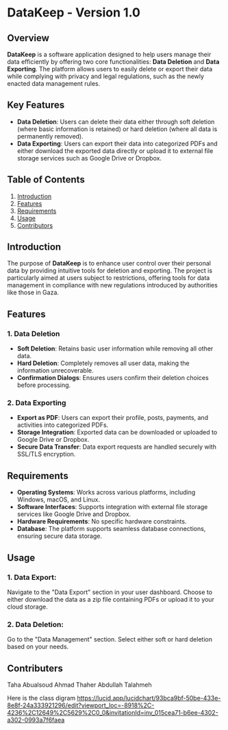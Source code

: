 # DataKeep - Version 1.0

## Overview

**DataKeep** is a software application designed to help users manage their data efficiently by offering two core functionalities: **Data Deletion** and **Data Exporting**. The platform allows users to easily delete or export their data while complying with privacy and legal regulations, such as the newly enacted data management rules.

## Key Features

- **Data Deletion**: Users can delete their data either through soft deletion (where basic information is retained) or hard deletion (where all data is permanently removed).
- **Data Exporting**: Users can export their data into categorized PDFs and either download the exported data directly or upload it to external file storage services such as Google Drive or Dropbox.

## Table of Contents

1. [Introduction](#introduction)
2. [Features](#features)
3. [Requirements](#requirements)
4. [Usage](#usage)
5. [Contributors](#contributors)

## Introduction

The purpose of **DataKeep** is to enhance user control over their personal data by providing intuitive tools for deletion and exporting. The project is particularly aimed at users subject to restrictions, offering tools for data management in compliance with new regulations introduced by authorities like those in Gaza.

## Features

### 1. **Data Deletion**
   - **Soft Deletion**: Retains basic user information while removing all other data.
   - **Hard Deletion**: Completely removes all user data, making the information unrecoverable.
   - **Confirmation Dialogs**: Ensures users confirm their deletion choices before processing.

### 2. **Data Exporting**
   - **Export as PDF**: Users can export their profile, posts, payments, and activities into categorized PDFs.
   - **Storage Integration**: Exported data can be downloaded or uploaded to Google Drive or Dropbox.
   - **Secure Data Transfer**: Data export requests are handled securely with SSL/TLS encryption.

## Requirements

- **Operating Systems**: Works across various platforms, including Windows, macOS, and Linux.
- **Software Interfaces**: Supports integration with external file storage services like Google Drive and Dropbox.
- **Hardware Requirements**: No specific hardware constraints.
- **Database**: The platform supports seamless database connections, ensuring secure data storage.


## Usage
### 1. **Data Export**:
Navigate to the "Data Export" section in your user dashboard.
Choose to either download the data as a zip file containing PDFs or upload it to your cloud storage.

### 2. **Data Deletion**:
Go to the "Data Management" section.
Select either soft or hard deletion based on your needs.


## Contributers
 Taha Abualsoud
 Ahmad Thaher
 Abdullah Talahmeh



Here is the class digram
https://lucid.app/lucidchart/93bca9bf-50be-433e-8e8f-24a333921296/edit?viewport_loc=-8918%2C-4236%2C12649%2C5629%2C0_0&invitationId=inv_015cea71-b6ee-4302-a302-0993a7f6faea

